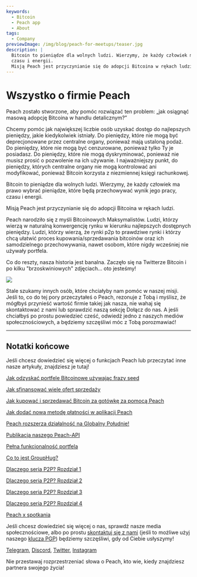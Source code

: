 ```yaml
---
keywords:
  - Bitcoin
  - Peach app
  - About
tags:
  - Company
previewImage: /img/blog/peach-for-meetups/teaser.jpg
description: |
  Bitcoin to pieniądze dla wolnych ludzi. Wierzymy, że każdy człowiek ma prawo wybrać pieniądze, które będą przechowywać wynik jego pracy,
  czasu i energii.
  Misją Peach jest przyczynianie się do adopcji Bitcoina w rękach ludzi.
---
```


# Wszystko o firmie Peach

Peach zostało stworzone, aby pomóc rozwiązać ten problem: „jak osiągnąć masową adopcję Bitcoina w handlu detalicznym?”

Chcemy pomóc jak największej liczbie osób uzyskać dostęp do najlepszych pieniędzy, jakie kiedykolwiek istniały. Do pieniędzy, które nie mogą być
deprecjonowane przez centralne organy, ponieważ mają ustaloną podaż. Do pieniędzy, które nie mogą być cenzurowane, ponieważ tylko Ty je posiadasz.
Do pieniędzy, które nie mogą dyskryminować, ponieważ nie musisz prosić o pozwolenie na ich używanie. I najważniejszy punkt, do pieniędzy, których
centralne organy nie mogą kontrolować ani modyfikować, ponieważ Bitcoin korzysta z niezmiennej księgi rachunkowej.

Bitcoin to pieniądze dla wolnych ludzi. Wierzymy, że każdy człowiek ma prawo wybrać pieniądze, które będą przechowywać wynik jego pracy,
czasu i energii.

Misją Peach jest przyczynianie się do adopcji Bitcoina w rękach ludzi.

Peach narodziło się z myśli Bitcoinowych Maksymalistów. Ludzi, którzy wierzą w naturalną konwergencję rynku w kierunku najlepszych dostępnych
pieniędzy. Ludzi, którzy wierzą, że rynki p2p to prawdziwe rynki i którzy chcą ułatwić proces kupowania/sprzedawania bitcoinów oraz ich
samodzielnego przechowywania, nawet osobom, które nigdy wcześniej nie używały portfela.

Co do reszty, nasza historia jest banalna. Zaczęło się na Twitterze Bitcoin i po kilku "brzoskwiniowych" zdjęciach... oto jesteśmy!

![](/img/blog/all-about-peach-the-company/photo.jpg)

Stale szukamy innych osób, które chciałyby nam pomóc w naszej misji. Jeśli to, co do tej pory przeczytałeś o Peach, rezonuje z Tobą i
myślisz, że mógłbyś przynieść wartość firmie takiej jak nasza, nie wahaj się skontaktować z nami lub sprawdzić naszą sekcję Dołącz do nas. A jeśli
chciałbyś po prostu powiedzieć cześć, odwiedź jedno z naszych mediów społecznościowych, a będziemy szczęśliwi móc z Tobą porozmawiać!

---

## Notatki końcowe

Jeśli chcesz dowiedzieć się więcej o funkcjach Peach lub przeczytać inne nasze artykuły, znajdziesz je tutaj!

[Jak odzyskać portfele Bitcoinowe używając frazy seed](https://peachbitcoin.com/pl/blog/how-to-restore-peach-wallet/)

[Jak sfinansować wiele ofert sprzedaży](https://peachbitcoin.com/pl/blog/funding-multiple-sell-offers/)

[Jak kupować i sprzedawać Bitcoin za gotówkę za pomocą Peach](https://peachbitcoin.com/pl/blog/how-to-buy-and-sell-bitcoin-with-cash-using-peach/)

[Jak dodać nową metodę płatności w aplikacji Peach](https://peachbitcoin.com/pl/blog/how-to-add-a-payment-method/)

[Peach rozszerza działalność na Globalny Południe!](https://peachbitcoin.com/pl/blog/peach-expands-to-the-global-south/)

[Publikacja naszego Peach-API](https://peachbitcoin.com/pl/blog/making-our-peach-api-public/)

[Pełna funkcjonalność portfela](https://peachbitcoin.com/pl/blog/full-wallet-functionality/)

[Co to jest GroupHug?](https://peachbitcoin.com/pl/blog/group-hug/)

[Dlaczego seria P2P? Rozdział 1](https://peachbitcoin.com/pl/blog/why-p2p-chapter-1/)

[Dlaczego seria P2P? Rozdział 2](https://peachbitcoin.com/pl/blog/why-p2p-chapter-2/)

[Dlaczego seria P2P? Rozdział 3](https://peachbitcoin.com/pl/blog/why-p2p-chapter-3-circular-economies/)

[Dlaczego seria P2P? Rozdział 4](https://peachbitcoin.com/pl/blog/why-p2p-chapter-4-chains-of-trust/)

[Peach x spotkania](https://peachbitcoin.com/pl/blog/peach-for-meetups/)

Jeśli chcesz dowiedzieć się więcej o nas, sprawdź nasze media społecznościowe, albo po prostu [skontaktuj się z nami](mailto:hello@peachbitcoin.com) (jeśli to możliwe użyj naszego [klucza PGP](https://keys.openpgp.org/vks/v1/by-fingerprint/48339A19645E2E53488E0E5479E1B270FACD1BD2)) będziemy szczęśliwi, gdy od Ciebie usłyszymy!

[Telegram](https://t.me/+GkOW1J-ixBBkZWRk), [Discord](https://discord.gg/ypeHz3SW54), [Twitter](https://twitter.com/peachbitcoin), [Instagram](https://instagram.com/peachbitcoin)

Nie przestawaj rozprzestrzeniać słowa o Peach, kto wie, kiedy znajdziesz partnera swojego życia!
